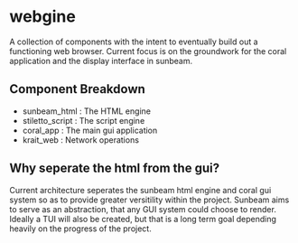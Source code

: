 # webgine

A collection of components with the intent to eventually build out a functioning web browser.
Current focus is on the groundwork for the coral application and the display interface in sunbeam.

## Component Breakdown

- sunbeam_html : The HTML engine
- stiletto_script : The script engine
- coral_app : The main gui application
- krait_web : Network operations

## Why seperate the html from the gui?

Current architecture seperates the sunbeam html engine and coral gui system so
as to provide greater versitility within the project.
Sunbeam aims to serve as an abstraction, that any GUI system could choose to render.
Ideally a TUI will also be created, but that is a long term goal depending heavily
on the progress of the project.
